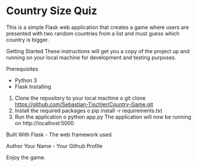 # Country Size Quiz
This is a simple Flask web application that creates a game where users are presented with two random countries from a list and must guess which country is bigger.

Getting Started
These instructions will get you a copy of the project up and running on your local machine for development and testing purposes.

Prerequisites
-	Python 3
-	Flask
Installing
1.	Clone the repository to your local machine
o	git clone https://github.com/Sebastian-Tischler/Country-Game.git
2.	Install the required packages
o	pip install -r requirements.txt
3.	Run the application
o	python app.py
The application will now be running on http://localhost:5000

Built With
Flask - The web framework used

Author
Your Name - Your Github Profile

Enjoy the game.
